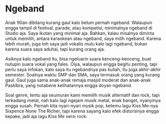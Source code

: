 # Ngeband

Anak 90an dibilang kurang gaul kalo belum pernah ngeband. Walaupun engga tampil di festival, parade, atau kompetisi, minimalnya ngeband di Studio aja. Saya ikutan yang minimal aja. Bahkan, kalau misalnya diminta untuk memilih, antara karaokean atau ngeband, saya milih ngeband. Karena lebih murah, juga toh saya jadi vokalis mulu kalo lagi ngeband, bukan karena suara saya aduhai, tapi kurang orang aja.

Asiknya kalo ngeband itu, bisa ngeluarin suara kenceng-kenceng, buat nutupin suara vokal yang fales. Oiya, walaupun engga begitu penting, tapi perlu saya infokan, kalo saya itu ngebandnya pas kuliah, itu juga akhir-akhir semester. Soalnya waktu SMP dan SMA, saya termasuk orang yang kurang gaul. Gaul juga sama anak-anak remaja masjid moderat dan anak-anak Paskibra, yang notabene kelihatannya engga doyan ngeband.

Soal genre, tentu aja seumuran kami memilih musik alternatif dan rock, tapi terkadang metal, nah kalo lagi ngejam musik metal, enak banget, nyanyinya engga susah. Pernah kita nyari-nyari musik pop, ketemu lagu Kiss Me-nya Sixpence None The Richer, tapi karena sayang kalo efek distorsinya engga kepake, jadi aja lagu Kiss Me versi rock.
